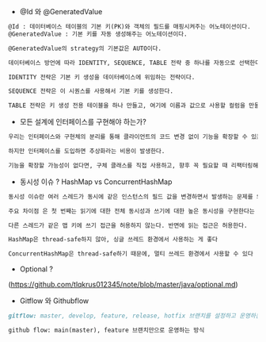 - @Id 와 @GeneratedValue

```markdown
@Id : 데이터베이스 테이블의 기본 키(PK)와 객체의 필드를 매핑시켜주는 어노테이션이다.
@GeneratedValue : 기본 키를 자동 생성해주는 어노테이션이다.

@GeneratedValue의 strategy의 기본값은 AUTO이다.

데이터베이스 방언에 따라 IDENTITY, SEQUENCE, TABLE 전략 중 하나를 자동으로 선택한다.

IDENTITY 전략은 기본 키 생성을 데이터베이스에 위임하는 전략이다.

SEQUENCE 전략은 이 시퀀스를 사용해서 기본 키를 생성한다.

TABLE 전략은 키 생성 전용 테이블을 하나 만들고, 여기에 이름과 값으로 사용할 컬럼을 만들어 데이터베이스 시퀀스를 흉내내는 전략이다.
```

- 모든 설계에 인터페이스를 구현해야 하는가?

```markdown
우리는 인터페이스와 구현체의 분리를 통해 클라이언트의 코드 변경 없이 기능을 확장할 수 있는 이점이 있다.

하지만 인터페이스를 도입하면 추상화라는 비용이 발생한다.

기능을 확장할 가능성이 없다면, 구체 클래스를 직접 사용하고, 향후 꼭 필요할 때 리팩터링해서 인터페이스를 도입하는 것도 방법이다.
```

- 동시성 이슈 ? HashMap vs ConcurrentHashMap

```markdown
동시성 이슈란 여러 스레드가 동시에 같은 인스턴스의 필드 값을 변경하면서 발생하는 문제를 의미한다.

주요 차이점 은 첫 번째는 읽기에 대한 전체 동시성과 쓰기에 대한 높은 동시성을 구현한다는 것이다.

다른 스레드가 같은 맵 키에 쓰기 접근을 허용하지 않는다. 반면에 읽는 접근은 허용한다.

HashMap은 thread-safe하지 않아, 싱글 쓰레드 환경에서 사용하는 게 좋다

ConcurrentHashMap은 thread-safe하기 때문에, 멀티 쓰레드 환경에서 사용할 수 있다
```

- Optional ?

(https://github.com/tlqkrus012345/note/blob/master/java/optional.md)

- Gitflow 와 Githubflow

```markdown
gitflow: master, develop, feature, release, hotfix 브랜치를 설정하고 운영하는 방식

github flow: main(master), feature 브랜치만으로 운영하는 방식
```